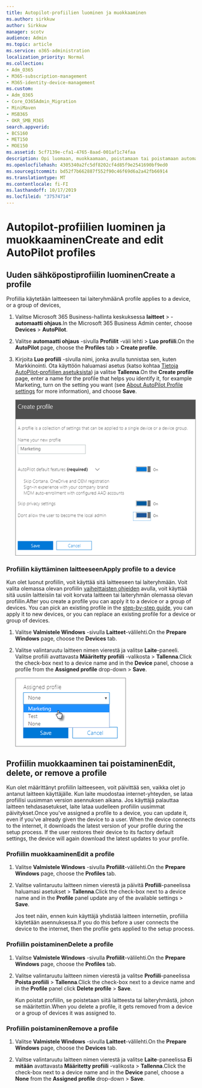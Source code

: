 ```yaml
---
title: Autopilot-profiilien luominen ja muokkaaminen
ms.author: sirkkuw
author: Sirkkuw
manager: scotv
audience: Admin
ms.topic: article
ms.service: o365-administration
localization_priority: Normal
ms.collection:
- Adm_O365
- M365-subscription-management
- M365-identity-device-management
ms.custom:
- Adm_O365
- Core_O365Admin_Migration
- MiniMaven
- MSB365
- OKR_SMB_M365
search.appverid:
- BCS160
- MET150
- MOE150
ms.assetid: 5cf7139e-cfa1-4765-8aad-001af1c74faa
description: Opi luomaan, muokkaamaan, poistamaan tai poistamaan automaatti ohjauksen profiileja.
ms.openlocfilehash: 4305340a2fc5df8202cf4d85f9e2541690bf9ed0
ms.sourcegitcommit: bd52f7b662887f552f90c46f69d6a2a42fb66914
ms.translationtype: MT
ms.contentlocale: fi-FI
ms.lasthandoff: 10/17/2019
ms.locfileid: "37574714"
---
```

# <a name="create-and-edit-autopilot-profiles"></a><span data-ttu-id="e3ed6-103">Autopilot-profiilien luominen ja muokkaaminen</span><span class="sxs-lookup"><span data-stu-id="e3ed6-103">Create and edit AutoPilot profiles</span></span>

## <a name="create-a-profile"></a><span data-ttu-id="e3ed6-104">Uuden sähköpostiprofiilin luominen</span><span class="sxs-lookup"><span data-stu-id="e3ed6-104">Create a profile</span></span>

<span data-ttu-id="e3ed6-105">Profiilia käytetään laitteeseen tai laiteryhmään</span><span class="sxs-lookup"><span data-stu-id="e3ed6-105">A profile applies to a device, or a group of devices,</span></span>
  
1. <span data-ttu-id="e3ed6-106">Valitse Microsoft 365 Business-hallinta keskuksessa **laitteet** \> - **automaatti ohjaus**.</span><span class="sxs-lookup"><span data-stu-id="e3ed6-106">In the Microsoft 365 Business Admin center, choose **Devices** \> **AutoPilot**.</span></span>
  
2. <span data-ttu-id="e3ed6-107">Valitse **automaatti ohjaus** -sivulla **Profiilit** -väli lehti \> **Luo profiili**.</span><span class="sxs-lookup"><span data-stu-id="e3ed6-107">On the **AutoPilot** page, choose the **Profiles** tab \> **Create profile**.</span></span>
    
3. <span data-ttu-id="e3ed6-108">Kirjoita **Luo profiili** -sivulla nimi, jonka avulla tunnistaa sen, kuten Markkinointi. Ota käyttöön haluamasi asetus (katso kohtaa [Tietoja AutoPilot-profiilien asetuksista](autopilot-profile-settings.md)) ja valitse **Tallenna**.</span><span class="sxs-lookup"><span data-stu-id="e3ed6-108">On the **Create profile** page, enter a name for the profile that helps you identify it, for example Marketing, turn on the setting you want (see [About AutoPilot Profile settings](autopilot-profile-settings.md) for more information), and choose **Save**.</span></span>
    
    ![Enter name and turn on settings in the Create profile panel.](media/63b5a00d-6a5d-48d0-9557-e7531e80702a.png)
  
### <a name="apply-profile-to-a-device"></a><span data-ttu-id="e3ed6-110">Profiilin käyttäminen laitteeseen</span><span class="sxs-lookup"><span data-stu-id="e3ed6-110">Apply profile to a device</span></span>

<span data-ttu-id="e3ed6-p101">Kun olet luonut profiilin, voit käyttää sitä laitteeseen tai laiteryhmään. Voit valita olemassa olevan profiilin [vaiheittaisten ohjeiden](add-autopilot-devices-and-profile.md) avulla, voit käyttää sitä uusiin laitteisiin tai voit korvata laitteen tai laiteryhmän olemassa olevan profiilin.</span><span class="sxs-lookup"><span data-stu-id="e3ed6-p101">After you create a profile you can apply it to a device or a group of devices. You can pick an existing profile in the [step-by-step guide](add-autopilot-devices-and-profile.md), you can apply it to new devices, or you can replace an existing profile for a device or group of devices.</span></span> 
  
1. <span data-ttu-id="e3ed6-113">Valitse **Valmistele Windows** -sivulla **Laitteet**-välilehti.</span><span class="sxs-lookup"><span data-stu-id="e3ed6-113">On the **Prepare Windows** page, choose the **Devices** tab.</span></span> 
    
2. <span data-ttu-id="e3ed6-114">Valitse valintaruutu laitteen nimen vierestä ja valitse **Laite**-paneeli. Valitse profiili avattavasta **Määritetty profiili** -valikosta \> **Tallenna**.</span><span class="sxs-lookup"><span data-stu-id="e3ed6-114">Click the check-box next to a device name and in the **Device** panel, choose a profile from the **Assigned profile** drop-down \> **Save**.</span></span>
    
    ![In the Device panel, select an Assigned profile to apply it.](media/ed0ce33f-9241-4403-a5de-2dddffdc6fb9.png)
  
## <a name="edit-delete-or-remove-a-profile"></a><span data-ttu-id="e3ed6-116">Profiilin muokkaaminen tai poistaminen</span><span class="sxs-lookup"><span data-stu-id="e3ed6-116">Edit, delete, or remove a profile</span></span>

<span data-ttu-id="e3ed6-p102">Kun olet määrittänyt profiilin laitteeseen, voit päivittää sen, vaikka olet jo antanut laitteen käyttäjälle. Kun laite muodostaa internet-yhteyden, se lataa profiilisi uusimman version asennuksen aikana. Jos käyttäjä palauttaa laitteen tehdasasetukset, laite lataa uudelleen profiilin uusimmat päivitykset.</span><span class="sxs-lookup"><span data-stu-id="e3ed6-p102">Once you've assigned a profile to a device, you can update it, even if you've already given the device to a user. When the device connects to the internet, it downloads the latest version of your profile during the setup process. If the user restores their device to its factory default settings, the device will again download the latest updates to your profile.</span></span> 
  
### <a name="edit-a-profile"></a><span data-ttu-id="e3ed6-120">Profiilin muokkaaminen</span><span class="sxs-lookup"><span data-stu-id="e3ed6-120">Edit a profile</span></span>

1. <span data-ttu-id="e3ed6-121">Valitse **Valmistele Windows** -sivulla **Profiilit**-välilehti.</span><span class="sxs-lookup"><span data-stu-id="e3ed6-121">On the **Prepare Windows** page, choose the **Profiles** tab.</span></span> 
    
2. <span data-ttu-id="e3ed6-122">Valitse valintaruutu laitteen nimen vierestä ja päivitä **Profiili**-paneelissa haluamasi asetukset \> **Tallenna**.</span><span class="sxs-lookup"><span data-stu-id="e3ed6-122">Click the check-box next to a device name and in the **Profile** panel update any of the available settings \> **Save**.</span></span>
    
    <span data-ttu-id="e3ed6-123">Jos teet näin, ennen kuin käyttäjä yhdistää laitteen internetiin, profiilia käytetään asennuksessa.</span><span class="sxs-lookup"><span data-stu-id="e3ed6-123">If you do this before a user connects the device to the internet, then the profile gets applied to the setup process.</span></span>
    
### <a name="delete-a-profile"></a><span data-ttu-id="e3ed6-124">Profiilin poistaminen</span><span class="sxs-lookup"><span data-stu-id="e3ed6-124">Delete a profile</span></span>

1. <span data-ttu-id="e3ed6-125">Valitse **Valmistele Windows** -sivulla **Profiilit**-välilehti.</span><span class="sxs-lookup"><span data-stu-id="e3ed6-125">On the **Prepare Windows** page, choose the **Profiles** tab.</span></span> 
    
2. <span data-ttu-id="e3ed6-126">Valitse valintaruutu laitteen nimen vierestä ja valitse **Profiili**-paneelissa **Poista profiili** \> **Tallenna**.</span><span class="sxs-lookup"><span data-stu-id="e3ed6-126">Click the check-box next to a device name and in the **Profile** panel click **Delete profile** \> **Save**.</span></span>
    
    <span data-ttu-id="e3ed6-127">Kun poistat profiilin, se poistetaan siitä laitteesta tai laiteryhmästä, johon se määritettiin.</span><span class="sxs-lookup"><span data-stu-id="e3ed6-127">When you delete a profile, it gets removed from a device or a group of devices it was assigned to.</span></span>
    
### <a name="remove-a-profile"></a><span data-ttu-id="e3ed6-128">Profiilin poistaminen</span><span class="sxs-lookup"><span data-stu-id="e3ed6-128">Remove a profile</span></span>

1. <span data-ttu-id="e3ed6-129">Valitse **Valmistele Windows** -sivulla **Laitteet**-välilehti.</span><span class="sxs-lookup"><span data-stu-id="e3ed6-129">On the **Prepare Windows** page, choose the **Devices** tab.</span></span> 
    
2. <span data-ttu-id="e3ed6-130">Valitse valintaruutu laitteen nimen vierestä ja valitse **Laite**-paneelissa **Ei mitään** avattavasta **Määritetty profiili** -valikosta \> **Tallenna**.</span><span class="sxs-lookup"><span data-stu-id="e3ed6-130">Click the check-box next to a device name and in the **Device** panel, choose a **None** from the **Assigned profile** drop-down \> **Save**.</span></span>
    
